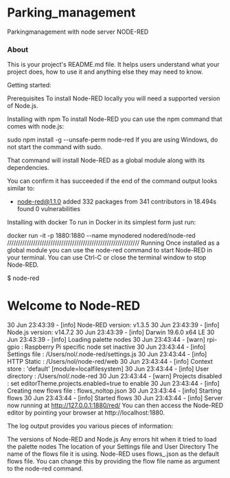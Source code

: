 Parking_management
==================

Parkingmanagement with node server NODE-RED

### About

This is your project's README.md file. It helps users understand what your
project does, how to use it and anything else they may need to know.

Getting started:

Prerequisites
To install Node-RED locally you will need a supported version of Node.js.

Installing with npm
To install Node-RED you can use the npm command that comes with node.js:

sudo npm install -g --unsafe-perm node-red
If you are using Windows, do not start the command with sudo.

That command will install Node-RED as a global module along with its dependencies.

You can confirm it has succeeded if the end of the command output looks similar to:

+ node-red@1.1.0
added 332 packages from 341 contributors in 18.494s
found 0 vulnerabilities

Installing with docker
To run in Docker in its simplest form just run:

docker run -it -p 1880:1880 --name mynodered nodered/node-red
/////////////////////////////////////////////////////////////
Running
Once installed as a global module you can use the node-red command to start Node-RED in your terminal. You can use Ctrl-C or close the terminal window to stop Node-RED.

$ node-red

Welcome to Node-RED
===================

30 Jun 23:43:39 - [info] Node-RED version: v1.3.5
30 Jun 23:43:39 - [info] Node.js  version: v14.7.2
30 Jun 23:43:39 - [info] Darwin 19.6.0 x64 LE
30 Jun 23:43:39 - [info] Loading palette nodes
30 Jun 23:43:44 - [warn] rpi-gpio : Raspberry Pi specific node set inactive
30 Jun 23:43:44 - [info] Settings file  : /Users/nol/.node-red/settings.js
30 Jun 23:43:44 - [info] HTTP Static    : /Users/nol/node-red/web
30 Jun 23:43:44 - [info] Context store  : 'default' [module=localfilesystem]
30 Jun 23:43:44 - [info] User directory : /Users/nol/.node-red
30 Jun 23:43:44 - [warn] Projects disabled : set editorTheme.projects.enabled=true to enable
30 Jun 23:43:44 - [info] Creating new flows file : flows_noltop.json
30 Jun 23:43:44 - [info] Starting flows
30 Jun 23:43:44 - [info] Started flows
30 Jun 23:43:44 - [info] Server now running at http://127.0.0.1:1880/red/
You can then access the Node-RED editor by pointing your browser at http://localhost:1880.

The log output provides you various pieces of information:

The versions of Node-RED and Node.js
Any errors hit when it tried to load the palette nodes
The location of your Settings file and User Directory
The name of the flows file it is using.
Node-RED uses flows_<hostname>.json as the default flows file. You can change this by providing the flow file name as argument to the node-red command.

  
 

